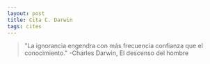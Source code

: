 ```yaml
---           
layout: post
title: Cita C. Darwin
tags: cites
---
```


> "La ignorancia engendra con más frecuencia confianza que el conocimiento." -Charles Darwin, El descenso del hombre
